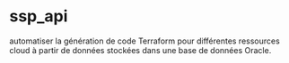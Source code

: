 # ssp_api
automatiser la génération de code Terraform pour différentes ressources cloud à partir de données stockées dans une base de données Oracle. 
